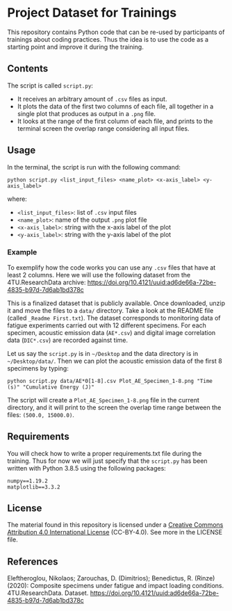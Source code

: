 # Project Dataset for Trainings

This repository contains Python code that can be re-used by participants of trainings about coding practices. Thus the idea is to use the code as a starting point and improve it during the training.

## Contents

The script is called `script.py`:  

- It receives an arbitrary amount of `.csv` files as input.
- It plots the data of the first two columns of each file, all together in a single plot that produces as output in a `.png` file.
- It looks at the range of the first column of each file, and prints to the terminal screen the overlap range considering all input files.

## Usage

In the terminal, the script is run with the following command:

```
python script.py <list_input_files> <name_plot> <x-axis_label> <y-axis_label>
```

where:
- `<list_input_files>`: list of `.csv` input files  
- `<name_plot>`: name of the output `.png` plot file
- `<x-axis_label>`: string with the x-axis label of the plot
- `<y-axis_label>`: string with the y-axis label of the plot

### Example 

To exemplify how the code works you can use any `.csv` files that have at least 2 columns. Here we will use the following dataset from the 4TU.ResearchData archive: https://doi.org/10.4121/uuid:ad6de66a-72be-4835-b97d-7d6ab1bd378c

This is a finalized dataset that is publicly available. Once downloaded, unzip it and move the files to a `data/` directory. Take a look at the README file (called `_Readme First.txt`). The dataset corresponds to monitoring data of fatigue experiments carried out with 12 different specimens. For each specimen, acoustic emission data (`AE*.csv`) and digital image correlation data (`DIC*.csv`) are recorded against time.

Let us say the `script.py` is in `~/Desktop` and the data directory is in `~/Desktop/data/`. Then we can plot the acoustic emission data of the first 8 specimens by typing:

```
python script.py data/AE*0[1-8].csv Plot_AE_Specimen_1-8.png "Time (s)" "Cumulative Energy (J)"
```

The script will create a `Plot_AE_Specimen_1-8.png` file in the current directory, and it will print to the screen the overlap time range between the files: `(500.0, 15000.0)`.

## Requirements

You will check how to write a proper requirements.txt file during the training. Thus for now we will just specify that the `script.py` has been written with Python 3.8.5 using the following packages:

```
numpy==1.19.2
matplotlib==3.3.2
```

## License

The material found in this repository is licensed under a [Creative Commons Attribution 4.0 International License](https://creativecommons.org/licenses/by/4.0/) (CC-BY-4.0). See more in the LICENSE file.

## References

Eleftheroglou, Nikolaos; Zarouchas, D. (Dimitrios); Benedictus, R. (Rinze) (2020): Composite specimens under fatigue and impact loading conditions. 4TU.ResearchData. Dataset. https://doi.org/10.4121/uuid:ad6de66a-72be-4835-b97d-7d6ab1bd378c 